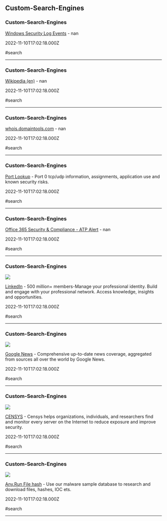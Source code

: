 ## Custom-Search-Engines

### Custom-Search-Engines

[Windows Security Log Events](https://www.ultimatewindowssecurity.com/securitylog/encyclopedia) - nan

2022-11-10T17:02:18.000Z

#search

---

### Custom-Search-Engines

[Wikipedia (en)](https://en.wikipedia.org/wiki/%s) - nan

2022-11-10T17:02:18.000Z

#search

---

### Custom-Search-Engines

[whois.domaintools.com](https://whois.domaintools.com/s.com) - nan

2022-11-10T17:02:18.000Z

#search

---

### Custom-Search-Engines

[Port Lookup](https://www.speedguide.net/port.php?port=%25s) - Port 0 tcp/udp information, assignments, application use and known security risks.

2022-11-10T17:02:18.000Z

#search

---

### Custom-Search-Engines

[Office 365 Security & Compliance - ATP Alert](https://login.microsoftonline.com/common/oauth2/authorize?client-request-id=726783a7-39d9-4433-a378-5ee1e7834802&client_id=80ccca67-54bd-44ab-8625-4b79c4dc7775&nonce=638036000527043025.ZGQ3NGQ1ZTItNWFlZS00OTJjLTgxMGQtNDU5NmFhMDFhNThiOThkNDc4YjctOWM0Ni00ZWI1LWEyOWYtMGM1ZjI3NDZkOTAy&redirect_uri=https%3A%2F%2Fprotection.office.com%2F&response_mode=form_post&response_type=code+id_token&scope=openid+profile&state=OpenIdConnect.AuthenticationProperties%3DY7gesPS4B0bozXEzXeCIVgr5djpcu36945L9FdbUmNB9e5u3UsvqyaP5f1gWFLEoW4X2MBYnGFA7S739pvKlrDtYvPnjRC24ge2j18R6sbVgFUeDrSIQSrl79-cnuLYNXET5V2qUrOiHob5wMmNcjE_HokPQuBOp2z963QcHgEk&x-client-SKU=ID_NET461&x-client-ver=6.22.1.0) - nan

2022-11-10T17:02:18.000Z

#search

---

### Custom-Search-Engines

![](https://static.licdn.com/scds/common/u/images/logos/favicons/v1/favicon.ico)

[LinkedIn](https://www.linkedin.com/signup/cold-join?session_redirect=https%3A%2F%2Fwww.linkedin.com%2Fsearch%2Fresults%2Fall%3Fkeywords%3D%2525s%26origin%3DGLOBAL_SEARCH_HEADER&trk=login_reg_redirect) - 500 million+ members-Manage your professional identity. Build and engage with your professional network. Access knowledge, insights and opportunities.

2022-11-10T17:02:18.000Z

#search

---

### Custom-Search-Engines

![](https://lh3.googleusercontent.com/J6_coFbogxhRI9iM864NL_liGXvsQp2AupsKei7z0cNNfDvGUmWUy20nuUhkREQyrpY4bEeIBuc=s0-w300)

[Google News](https://news.google.com/search?ceid=US%3Aen&gl=US&hl=en-US&q=%25s) - Comprehensive up-to-date news coverage, aggregated from sources all over the world by Google News.

2022-11-10T17:02:18.000Z

#search

---

### Custom-Search-Engines

![](https://search.censys.io/static/img/censys.png)

[CENSYS](https://search.censys.io/search?resource=hosts) - Censys helps organizations, individuals, and researchers find and monitor every server on the Internet to reduce exposure and improve security.

2022-11-10T17:02:18.000Z

#search

---

### Custom-Search-Engines

![](https://any.run/img/anyrun-logo.png)

[Any.Run File hash](https://app.any.run/submissions#filehash:Markster) - Use our malware sample database to research and download files, hashes, IOC ets.

2022-11-10T17:02:18.000Z

#search

---
